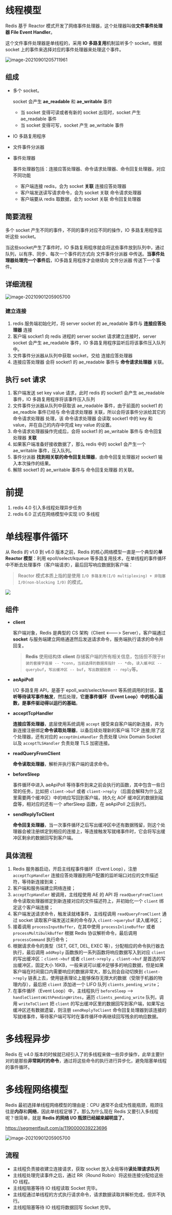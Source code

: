 # 线程模型

Redis 基于 Reactor 模式开发了网络事件处理器，这个处理器叫做**文件事件处理器 File Event Handler**。

这个文件事件处理器是单线程的，采用 **IO 多路复用**机制监听多个 socket，根据 socket 上的事件来选择对应的事件处理器来处理这个事件。

![image-20210901205711961](..\img\image-20210901205711961.png)

## 组成

- 多个 socket。

  socket 会产生 **ae_readable** 和 **ae_writable** 事件

  - 当 socket 变得可读或者有新的 socket 出现时，socket 产生 ae_readable 事件
  - 当 socket 变得可写，socket 产生 ae_writable 事件

- IO 多路复用程序

- 文件事件分派器

- 事件处理器

  事件处理器包括：连接应答处理器、命令请求处理器、命令回复处理器，对应不同功能

  - 客户端连接 redis，会为 socket **关联** 连接应答处理器
  - 客户端发送读写请求命令，会为 socket 关联 命令请求处理器
  - 客户端要从 redis 取数据，会为 socket 关联 命令回复处理器

## 简要流程

多个 socket 产生不同的事件，不同的事件对应不同的操作，IO 多路复用程序监听这些 socket。

当这些socket产生了事件时，IO 多路复用程序就会将这些事件放到队列中，通过队列，以有序、同步、每次一个事件的方式向 文件事件分派器 中传送。**当事件处理器处理完一个事件后**，IO多路复用程序才会继续向 文件分派器 传送下一个事件。

## 详细流程

![image-20210901205905700](..\img\image-20210901205905700.png)

### 建立连接

1. redis 服务端初始化时，将 server socket 的 ae_readable 事件与 **连接应答处理器** 连接
2. 客户端 socket1 向 redis 进程的 server socket 请求建立连接时，server socket 会产生 ae_readable 事件，IO 多路复用程序监听后将该事件压入队列中。
3. 文件事件分派器从队列中获取 socket，交给 连接应答处理器
4. 连接应答处理器 会将 socket1 的 ae_readable 事件与 **命令请求处理器** 关联。

## 执行 set 请求

1. 客户端发送 set key value 请求，此时 redis 的 socket1 会产生 ae_readable 事件，IO 多路复用程序将该事件压入队列
2. 文件事件分派器从队列中获取该 ae_readable 事件，由于前面的 socket1 的 ae_readble 事件已经与 命令请求处理器 关联，所以会将该事件分派给其它的 命令请求处理器 处理，该 命令请求处理器 会读取 socket1 中的 key 和 value，并在自己的内存中完成 key value 的设置。
3. 命令请求处理器操作完成后，会将 socket1 的 ae_writable 事件与 命令回复处理器 **关联**
4. 如果客户端准备好接收数据了，那么 redis 中的 socke1 会产生一个 ae_writable 事件，压入队列。
5. 事件分派器 **找到相关联的命令回复处理器**，由命令回复处理器对 socket1 输入本次操作的结果。
6. 解除 socket1 的 ae_writable 事件与 命令回复处理器 的关联。

# 前提

1. redis 4.0 引入多线程处理异步任务
2. redis 6.0 正式在网络模型中实现 I/O 多线程

# 单线程事件循环

从 Redis 的 v1.0 到 v6.0 版本之前，Redis 的核心网络模型一直是一个典型的**单 Reactor 模型**：利用 epoll/select/kqueue 等多路复用技术，在单线程的事件循环中不断去处理事件（客户端请求），最后回写响应数据到客户端：

> Reactor 模式本质上指的是使用 `I/O 多路复用(I/O multiplexing) + 非阻塞 I/O(non-blocking I/O)` 的模式。

![](../img/285132624-7079b68561012c7c_fix732.png)

## 组件

- **client**

  客户端对象，Redis 是典型的 CS 架构（Client <---> Server），客户端通过 **socket** 与服务端建立网络通道然后发送请求命令，服务端执行请求的命令并回复。

  > **Redis** 使用结构体 **client** 存储客户端的所有相关信息，包括但不限于`封装的套接字连接 -- *conn`，`当前选择的数据库指针 -- *db`，`读入缓冲区 -- querybuf`，`写出缓冲区 -- buf`，`写出数据链表 -- reply`等。

- **aeApiPoll**

  I/O 多路复用 API，是基于 epoll_wait/select/kevent 等系统调用的封装，**监听等待读写事件触发**，然后处理，**它是事件循环（Event Loop）中的核心函数，是事件驱动得以运行的基础**。

- **acceptTcpHandler**

  **连接应答处理器**，底层使用系统调用 `accept` 接受来自客户端的新连接，并为新连接注册绑定**命令读取处理器**，以备后续处理新的客户端 TCP 连接;除了这个处理器，还有对应的 `acceptUnixHandler` 负责处理 Unix Domain Socket 以及 `acceptTLSHandler` 负责处理 TLS 加密连接。

- **readQueryFromClient**

  **命令读取处理器**，解析并执行客户端的请求命令。

- **beforeSleep**

  事件循环中进入 aeApiPoll 等待事件到来之前会执行的函数，其中包含一些日常的任务，比如把 `client->buf` 或者 `client->reply` （后面会解释为什么这里需要两个缓冲区）中的响应写回到客户端，持久化 AOF 缓冲区的数据到磁盘等，相对应的还有一个 afterSleep 函数，在 aeApiPoll 之后执行。

- **sendReplyToClient**

  **命令回复处理器**，当一次事件循环之后写出缓冲区中还有数据残留，则这个处理器会被注册绑定到相应的连接上，等连接触发写就绪事件时，它会将写出缓冲区剩余的数据回写到客户端。

## 具体流程

1. Redis 服务器启动，开启主线程事件循环（Event Loop），注册 `acceptTcpHandler` 连接应答处理器到用户配置的监听端口对应的文件描述符，等待新连接到来；
2. 客户端和服务端建立网络连接；
3. `acceptTcpHandler` 被调用，主线程使用 AE 的 API 将 `readQueryFromClient` 命令读取处理器绑定到新连接对应的文件描述符上，并初始化一个 `client` 绑定这个客户端连接；
4. 客户端发送请求命令，触发读就绪事件，主线程调用 `readQueryFromClient` 通过 socket 读取客户端发送过来的命令存入 `client->querybuf` 读入缓冲区；
5. 接着调用 `processInputBuffer`，在其中使用 `processInlineBuffer` 或者 `processMultibulkBuffer` 根据 Redis 协议解析命令，最后调用 `processCommand` 执行命令；
6. 根据请求命令的类型（SET, GET, DEL, EXEC 等），分配相应的命令执行器去执行，最后调用 `addReply` 函数族的一系列函数将响应数据写入到对应 `client` 的写出缓冲区：`client->buf` 或者 `client->reply` ，`client->buf` 是首选的写出缓冲区，固定大小 16KB，一般来说可以缓冲足够多的响应数据，但是如果客户端在时间窗口内需要响应的数据非常大，那么则会自动切换到 `client->reply` 链表上去，使用链表理论上能够保存无限大的数据（受限于机器的物理内存），最后把 `client` 添加进一个 LIFO 队列 `clients_pending_write`；
7. 在事件循环（Event Loop）中，主线程执行 `beforeSleep` --> `handleClientsWithPendingWrites`，遍历 `clients_pending_write` 队列，调用 `writeToClient` 把 `client` 的写出缓冲区里的数据回写到客户端，如果写出缓冲区还有数据遗留，则注册 `sendReplyToClient` 命令回复处理器到该连接的写就绪事件，等待客户端可写时在事件循环中再继续回写残余的响应数据。

# 多线程异步

Redis 在 v4.0 版本的时候就已经引入了的多线程来做一些异步操作，此举主要针对的是那些**非常耗时的命令**，通过将这些命令的执行进行异步化，避免阻塞单线程的事件循环。

# 多线程网络模型

 Redis 最初选择单线程网络模型的理由是：CPU 通常不会成为性能瓶颈，瓶颈往往是**内存**和**网络**，因此单线程足够了。那么为什么现在 Redis 又要引入多线程呢？很简单，就是 **Redis 的网络 I/O 瓶颈已经越来越明显了**。

https://segmentfault.com/a/1190000039223696

![image-20210901205905700](..\img\image-20210901205905701.png)

## 流程

- 主线程负责接收建立连接请求，获取 socket 放入全局等待**读处理请求队列**
- 主线程处理完读事件之后，通过 RR（Round Robin）将这些连接分配给这些 IO 线程。
- 主线程阻塞等待 IO 线程读取 Socket 完毕。
- 主线程通过单线程的方式执行请求命令，请求数据读取并解析完成，但并不执行。
- 主线程阻塞等待 IO 线程将数据回写 Socket 完毕。